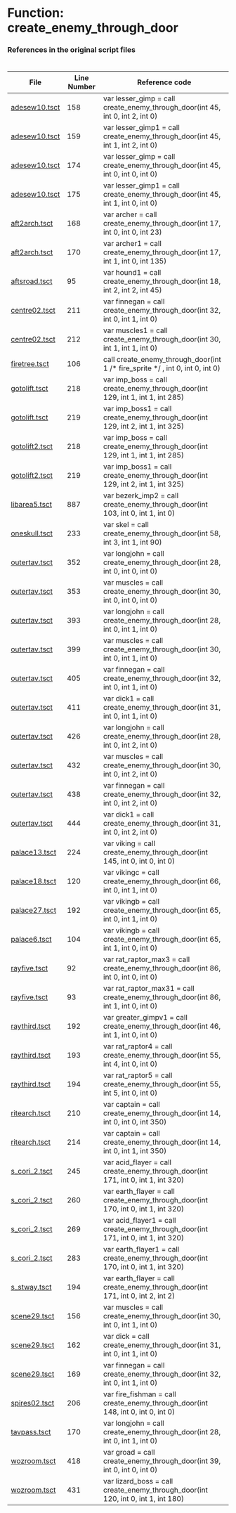 # Function: create_enemy_through_door
### References in the original script files

#

| File | Line Number | Reference code |
| --- | --- | --- |
| [adesew10.tsct](../../../out/adesew10.tsct#L158) | 158 | var lesser_gimp = call create_enemy_through_door(int 45, int 0, int 2, int 0) |
| [adesew10.tsct](../../../out/adesew10.tsct#L159) | 159 | var lesser_gimp1 = call create_enemy_through_door(int 45, int 1, int 2, int 0) |
| [adesew10.tsct](../../../out/adesew10.tsct#L174) | 174 | var lesser_gimp = call create_enemy_through_door(int 45, int 0, int 0, int 0) |
| [adesew10.tsct](../../../out/adesew10.tsct#L175) | 175 | var lesser_gimp1 = call create_enemy_through_door(int 45, int 1, int 0, int 0) |
| [aft2arch.tsct](../../../out/aft2arch.tsct#L168) | 168 | var archer = call create_enemy_through_door(int 17, int 0, int 0, int 23) |
| [aft2arch.tsct](../../../out/aft2arch.tsct#L170) | 170 | var archer1 = call create_enemy_through_door(int 17, int 1, int 0, int 135) |
| [aftsroad.tsct](../../../out/aftsroad.tsct#L95) | 95 | var hound1 = call create_enemy_through_door(int 18, int 2, int 2, int 45) |
| [centre02.tsct](../../../out/centre02.tsct#L211) | 211 | var finnegan = call create_enemy_through_door(int 32, int 0, int 1, int 0) |
| [centre02.tsct](../../../out/centre02.tsct#L212) | 212 | var muscles1 = call create_enemy_through_door(int 30, int 1, int 1, int 0) |
| [firetree.tsct](../../../out/firetree.tsct#L106) | 106 | call create_enemy_through_door(int 1 /* fire_sprite */ , int 0, int 0, int 0) |
| [gotolift.tsct](../../../out/gotolift.tsct#L218) | 218 | var imp_boss = call create_enemy_through_door(int 129, int 1, int 1, int 285) |
| [gotolift.tsct](../../../out/gotolift.tsct#L219) | 219 | var imp_boss1 = call create_enemy_through_door(int 129, int 2, int 1, int 325) |
| [gotolift2.tsct](../../../out/gotolift2.tsct#L218) | 218 | var imp_boss = call create_enemy_through_door(int 129, int 1, int 1, int 285) |
| [gotolift2.tsct](../../../out/gotolift2.tsct#L219) | 219 | var imp_boss1 = call create_enemy_through_door(int 129, int 2, int 1, int 325) |
| [libarea5.tsct](../../../out/libarea5.tsct#L887) | 887 | var bezerk_imp2 = call create_enemy_through_door(int 103, int 0, int 1, int 0) |
| [oneskull.tsct](../../../out/oneskull.tsct#L233) | 233 | var skel = call create_enemy_through_door(int 58, int 3, int 1, int 90) |
| [outertav.tsct](../../../out/outertav.tsct#L352) | 352 | var longjohn = call create_enemy_through_door(int 28, int 0, int 0, int 0) |
| [outertav.tsct](../../../out/outertav.tsct#L353) | 353 | var muscles = call create_enemy_through_door(int 30, int 0, int 0, int 0) |
| [outertav.tsct](../../../out/outertav.tsct#L393) | 393 | var longjohn = call create_enemy_through_door(int 28, int 0, int 1, int 0) |
| [outertav.tsct](../../../out/outertav.tsct#L399) | 399 | var muscles = call create_enemy_through_door(int 30, int 0, int 1, int 0) |
| [outertav.tsct](../../../out/outertav.tsct#L405) | 405 | var finnegan = call create_enemy_through_door(int 32, int 0, int 1, int 0) |
| [outertav.tsct](../../../out/outertav.tsct#L411) | 411 | var dick1 = call create_enemy_through_door(int 31, int 0, int 1, int 0) |
| [outertav.tsct](../../../out/outertav.tsct#L426) | 426 | var longjohn = call create_enemy_through_door(int 28, int 0, int 2, int 0) |
| [outertav.tsct](../../../out/outertav.tsct#L432) | 432 | var muscles = call create_enemy_through_door(int 30, int 0, int 2, int 0) |
| [outertav.tsct](../../../out/outertav.tsct#L438) | 438 | var finnegan = call create_enemy_through_door(int 32, int 0, int 2, int 0) |
| [outertav.tsct](../../../out/outertav.tsct#L444) | 444 | var dick1 = call create_enemy_through_door(int 31, int 0, int 2, int 0) |
| [palace13.tsct](../../../out/palace13.tsct#L224) | 224 | var viking = call create_enemy_through_door(int 145, int 0, int 0, int 0) |
| [palace18.tsct](../../../out/palace18.tsct#L120) | 120 | var vikingc = call create_enemy_through_door(int 66, int 0, int 1, int 0) |
| [palace27.tsct](../../../out/palace27.tsct#L192) | 192 | var vikingb = call create_enemy_through_door(int 65, int 0, int 1, int 0) |
| [palace6.tsct](../../../out/palace6.tsct#L104) | 104 | var vikingb = call create_enemy_through_door(int 65, int 1, int 0, int 0) |
| [rayfive.tsct](../../../out/rayfive.tsct#L92) | 92 | var rat_raptor_max3 = call create_enemy_through_door(int 86, int 0, int 0, int 0) |
| [rayfive.tsct](../../../out/rayfive.tsct#L93) | 93 | var rat_raptor_max31 = call create_enemy_through_door(int 86, int 1, int 0, int 0) |
| [raythird.tsct](../../../out/raythird.tsct#L192) | 192 | var greater_gimpv1 = call create_enemy_through_door(int 46, int 1, int 0, int 0) |
| [raythird.tsct](../../../out/raythird.tsct#L193) | 193 | var rat_raptor4 = call create_enemy_through_door(int 55, int 4, int 0, int 0) |
| [raythird.tsct](../../../out/raythird.tsct#L194) | 194 | var rat_raptor5 = call create_enemy_through_door(int 55, int 5, int 0, int 0) |
| [ritearch.tsct](../../../out/ritearch.tsct#L210) | 210 | var captain = call create_enemy_through_door(int 14, int 0, int 0, int 350) |
| [ritearch.tsct](../../../out/ritearch.tsct#L214) | 214 | var captain = call create_enemy_through_door(int 14, int 0, int 1, int 350) |
| [s_cori_2.tsct](../../../out/s_cori_2.tsct#L245) | 245 | var acid_flayer = call create_enemy_through_door(int 171, int 0, int 1, int 320) |
| [s_cori_2.tsct](../../../out/s_cori_2.tsct#L260) | 260 | var earth_flayer = call create_enemy_through_door(int 170, int 0, int 1, int 320) |
| [s_cori_2.tsct](../../../out/s_cori_2.tsct#L269) | 269 | var acid_flayer1 = call create_enemy_through_door(int 171, int 0, int 1, int 320) |
| [s_cori_2.tsct](../../../out/s_cori_2.tsct#L283) | 283 | var earth_flayer1 = call create_enemy_through_door(int 170, int 0, int 1, int 320) |
| [s_stway.tsct](../../../out/s_stway.tsct#L194) | 194 | var earth_flayer = call create_enemy_through_door(int 171, int 0, int 2, int 2) |
| [scene29.tsct](../../../out/scene29.tsct#L156) | 156 | var muscles = call create_enemy_through_door(int 30, int 0, int 1, int 0) |
| [scene29.tsct](../../../out/scene29.tsct#L162) | 162 | var dick = call create_enemy_through_door(int 31, int 0, int 1, int 0) |
| [scene29.tsct](../../../out/scene29.tsct#L169) | 169 | var finnegan = call create_enemy_through_door(int 32, int 0, int 1, int 0) |
| [spires02.tsct](../../../out/spires02.tsct#L206) | 206 | var fire_fishman = call create_enemy_through_door(int 148, int 0, int 0, int 0) |
| [tavpass.tsct](../../../out/tavpass.tsct#L170) | 170 | var longjohn = call create_enemy_through_door(int 28, int 0, int 1, int 0) |
| [wozroom.tsct](../../../out/wozroom.tsct#L418) | 418 | var groad = call create_enemy_through_door(int 39, int 0, int 0, int 0) |
| [wozroom.tsct](../../../out/wozroom.tsct#L431) | 431 | var lizard_boss = call create_enemy_through_door(int 120, int 0, int 1, int 180) |

